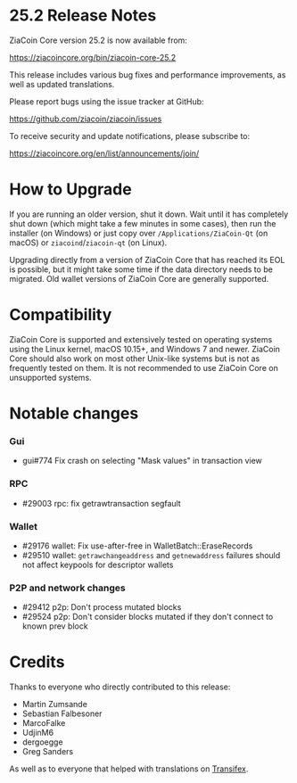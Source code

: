 25.2 Release Notes
==================

ZiaCoin Core version 25.2 is now available from:

  <https://ziacoincore.org/bin/ziacoin-core-25.2>

This release includes various bug fixes and performance
improvements, as well as updated translations.

Please report bugs using the issue tracker at GitHub:

  <https://github.com/ziacoin/ziacoin/issues>

To receive security and update notifications, please subscribe to:

  <https://ziacoincore.org/en/list/announcements/join/>

How to Upgrade
==============

If you are running an older version, shut it down. Wait until it has completely
shut down (which might take a few minutes in some cases), then run the
installer (on Windows) or just copy over `/Applications/ZiaCoin-Qt` (on macOS)
or `ziacoind`/`ziacoin-qt` (on Linux).

Upgrading directly from a version of ZiaCoin Core that has reached its EOL is
possible, but it might take some time if the data directory needs to be migrated. Old
wallet versions of ZiaCoin Core are generally supported.

Compatibility
==============

ZiaCoin Core is supported and extensively tested on operating systems
using the Linux kernel, macOS 10.15+, and Windows 7 and newer.  ZiaCoin
Core should also work on most other Unix-like systems but is not as
frequently tested on them.  It is not recommended to use ZiaCoin Core on
unsupported systems.

Notable changes
===============

### Gui

- gui#774 Fix crash on selecting "Mask values" in transaction view

### RPC

- #29003 rpc: fix getrawtransaction segfault

### Wallet

- #29176 wallet: Fix use-after-free in WalletBatch::EraseRecords
- #29510 wallet: `getrawchangeaddress` and `getnewaddress` failures should not affect keypools for descriptor wallets

### P2P and network changes

- #29412 p2p: Don't process mutated blocks
- #29524 p2p: Don't consider blocks mutated if they don't connect to known prev block

Credits
=======

Thanks to everyone who directly contributed to this release:

- Martin Zumsande
- Sebastian Falbesoner
- MarcoFalke
- UdjinM6
- dergoegge
- Greg Sanders

As well as to everyone that helped with translations on
[Transifex](https://www.transifex.com/ziacoin/ziacoin/).
